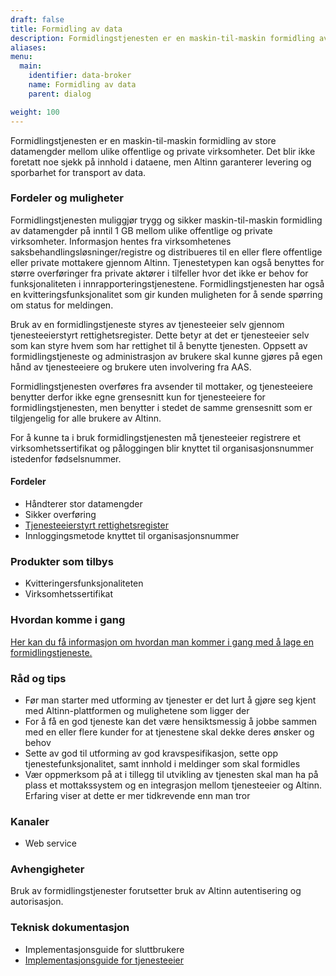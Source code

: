 ```yaml
---
draft: false
title: Formidling av data
description: Formidlingstjenesten er en maskin-til-maskin formidling av store datamengder mellom ulike offentlige og private virksomheter.
aliases:
menu:
  main:
    identifier: data-broker
    name: Formidling av data
    parent: dialog

weight: 100
---
```


Formidlingstjenesten er en maskin-til-maskin formidling av store datamengder mellom ulike offentlige og private virksomheter.
Det blir ikke foretatt noe sjekk på innhold i dataene, men Altinn garanterer levering og sporbarhet for transport av data.


### Fordeler og muligheter
Formidlingstjenesten muliggjør trygg og sikker maskin-til-maskin formidling av datamengder på inntil 1 GB mellom ulike offentlige og private virksomheter.
Informasjon hentes fra virksomhetenes saksbehandlingsløsninger/registre og distribueres til en eller flere offentlige eller private mottakere gjennom Altinn.
Tjenestetypen kan også benyttes for større overføringer fra private aktører i tilfeller hvor det ikke er behov for funksjonaliteten i innrapporteringstjenestene.
Formidlingstjenesten har også en kvitteringsfunksjonalitet som gir kunden muligheten for å sende spørring om status for meldingen.

Bruk av en formidlingstjeneste styres av tjenesteeier selv gjennom tjenesteeierstyrt rettighetsregister.
Dette betyr at det er tjenesteeier selv som kan styre hvem som har rettighet til å benytte tjenesten.
Oppsett av formidlingstjeneste og administrasjon av brukere skal kunne gjøres på egen hånd av tjenesteeiere og brukere uten involvering fra AAS.

Formidlingstjenesten overføres fra avsender til mottaker, og tjenesteeiere benytter derfor ikke egne grensesnitt kun for tjenesteeiere for formidlingstjenesten,
men benytter i stedet de samme grensesnitt som er tilgjengelig for alle brukere av Altinn.

For å kunne ta i bruk formidlingstjenesten må tjenesteeier registrere et virksomhetssertifikat og påloggingen blir knyttet til organisasjonsnummer istedenfor fødselsnummer.

#### Fordeler
 - Håndterer stor datamengder
 - Sikker overføring
 - [Tjenesteeierstyrt rettighetsregister](https://altinnett.brreg.no/no/Tjenesteutvikling/Hvordan-utvikle-tjenester/Formidlingstjeneste/Tjenesteeierstyrt-rettighetsregister/)
 - Innloggingsmetode knyttet til organisasjonsnummer


### Produkter som tilbys
 - Kvitteringersfunksjonaliteten
 - Virksomhetssertifikat


### Hvordan komme i gang
[Her kan du få informasjon om hvordan man kommer i gang med å lage en formidlingstjeneste.](https://altinnett.brreg.no/no/Tjenesteutvikling/Hvordan-utvikle-tjenester/Formidlingstjeneste/)

### Råd og tips
 - Før man starter med utforming av tjenester er det lurt å gjøre seg kjent med Altinn-plattformen og mulighetene som ligger der
 - For å få en god tjeneste kan det være hensiktsmessig å jobbe sammen med en eller flere kunder for at tjenestene skal dekke deres ønsker og behov
 - Sette av god til utforming av god kravspesifikasjon, sette opp tjenestefunksjonalitet, samt innhold i meldinger som skal formidles
 - Vær oppmerksom på at i tillegg til utvikling av tjenesten skal man ha på plass et mottakssystem og en integrasjon mellom tjenesteeier og Altinn. Erfaring viser at dette er mer tidkrevende enn man tror


### Kanaler
 - Web service

### Avhengigheter
Bruk av formidlingstjenester forutsetter bruk av Altinn autentisering og autorisasjon.

### Teknisk dokumentasjon
 - Implementasjonsguide for sluttbrukere
 - [Implementasjonsguide for tjenesteeier](/docs/guides/tjenesteeier/implementasjonsguide/)